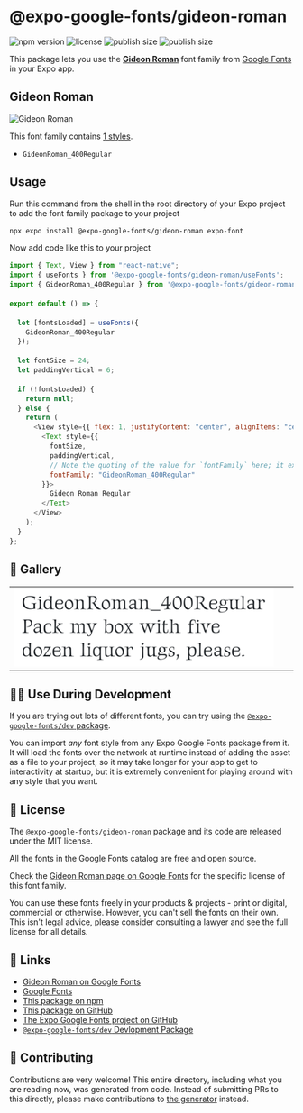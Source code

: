 # @expo-google-fonts/gideon-roman

![npm version](https://flat.badgen.net/npm/v/@expo-google-fonts/gideon-roman)
![license](https://flat.badgen.net/github/license/expo/google-fonts)
![publish size](https://flat.badgen.net/packagephobia/install/@expo-google-fonts/gideon-roman)
![publish size](https://flat.badgen.net/packagephobia/publish/@expo-google-fonts/gideon-roman)

This package lets you use the [**Gideon Roman**](https://fonts.google.com/specimen/Gideon+Roman) font family from [Google Fonts](https://fonts.google.com/) in your Expo app.

## Gideon Roman

![Gideon Roman](./font-family.png)

This font family contains [1 styles](#-gallery).

- `GideonRoman_400Regular`

## Usage

Run this command from the shell in the root directory of your Expo project to add the font family package to your project

```sh
npx expo install @expo-google-fonts/gideon-roman expo-font
```

Now add code like this to your project

```js
import { Text, View } from "react-native";
import { useFonts } from '@expo-google-fonts/gideon-roman/useFonts';
import { GideonRoman_400Regular } from '@expo-google-fonts/gideon-roman/400Regular';

export default () => {

  let [fontsLoaded] = useFonts({
    GideonRoman_400Regular
  });

  let fontSize = 24;
  let paddingVertical = 6;

  if (!fontsLoaded) {
    return null;
  } else {
    return (
      <View style={{ flex: 1, justifyContent: "center", alignItems: "center" }}>
        <Text style={{
          fontSize,
          paddingVertical,
          // Note the quoting of the value for `fontFamily` here; it expects a string!
          fontFamily: "GideonRoman_400Regular"
        }}>
          Gideon Roman Regular
        </Text>
      </View>
    );
  }
};
```

## 🔡 Gallery


||||
|-|-|-|
|![GideonRoman_400Regular](./400Regular/GideonRoman_400Regular.ttf.png)||||


## 👩‍💻 Use During Development

If you are trying out lots of different fonts, you can try using the [`@expo-google-fonts/dev` package](https://github.com/expo/google-fonts/tree/master/font-packages/dev#readme).

You can import _any_ font style from any Expo Google Fonts package from it. It will load the fonts over the network at runtime instead of adding the asset as a file to your project, so it may take longer for your app to get to interactivity at startup, but it is extremely convenient for playing around with any style that you want.


## 📖 License

The `@expo-google-fonts/gideon-roman` package and its code are released under the MIT license.

All the fonts in the Google Fonts catalog are free and open source.

Check the [Gideon Roman page on Google Fonts](https://fonts.google.com/specimen/Gideon+Roman) for the specific license of this font family.

You can use these fonts freely in your products & projects - print or digital, commercial or otherwise. However, you can't sell the fonts on their own. This isn't legal advice, please consider consulting a lawyer and see the full license for all details.

## 🔗 Links

- [Gideon Roman on Google Fonts](https://fonts.google.com/specimen/Gideon+Roman)
- [Google Fonts](https://fonts.google.com/)
- [This package on npm](https://www.npmjs.com/package/@expo-google-fonts/gideon-roman)
- [This package on GitHub](https://github.com/expo/google-fonts/tree/master/font-packages/gideon-roman)
- [The Expo Google Fonts project on GitHub](https://github.com/expo/google-fonts)
- [`@expo-google-fonts/dev` Devlopment Package](https://github.com/expo/google-fonts/tree/master/font-packages/dev)

## 🤝 Contributing

Contributions are very welcome! This entire directory, including what you are reading now, was generated from code. Instead of submitting PRs to this directly, please make contributions to [the generator](https://github.com/expo/google-fonts/tree/master/packages/generator) instead.
